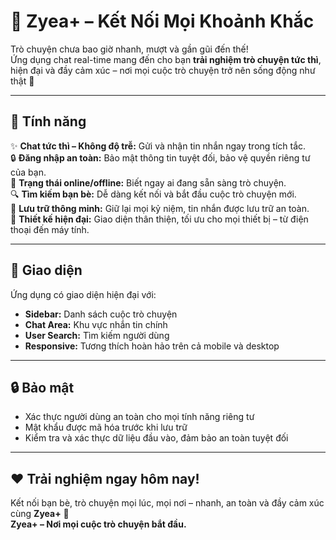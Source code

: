 # 💬 Zyea+ – Kết Nối Mọi Khoảnh Khắc

Trò chuyện chưa bao giờ nhanh, mượt và gần gũi đến thế!  
Ứng dụng chat real-time mang đến cho bạn **trải nghiệm trò chuyện tức thì**, hiện đại và đầy cảm xúc – nơi mọi cuộc trò chuyện trở nên sống động như thật 💖  

---

## 🚀 Tính năng

✨ **Chat tức thì – Không độ trễ:** Gửi và nhận tin nhắn ngay trong tích tắc.  
🔒 **Đăng nhập an toàn:** Bảo mật thông tin tuyệt đối, bảo vệ quyền riêng tư của bạn.  
👀 **Trạng thái online/offline:** Biết ngay ai đang sẵn sàng trò chuyện.  
🔍 **Tìm kiếm bạn bè:** Dễ dàng kết nối và bắt đầu cuộc trò chuyện mới.  
💾 **Lưu trữ thông minh:** Giữ lại mọi kỷ niệm, tin nhắn được lưu trữ an toàn.  
📱 **Thiết kế hiện đại:** Giao diện thân thiện, tối ưu cho mọi thiết bị – từ điện thoại đến máy tính.  

---

## 🎨 Giao diện

Ứng dụng có giao diện hiện đại với:

- **Sidebar:** Danh sách cuộc trò chuyện  
- **Chat Area:** Khu vực nhắn tin chính  
- **User Search:** Tìm kiếm người dùng  
- **Responsive:** Tương thích hoàn hảo trên cả mobile và desktop  

---

## 🔒 Bảo mật

- Xác thực người dùng an toàn cho mọi tính năng riêng tư  
- Mật khẩu được mã hóa trước khi lưu trữ  
- Kiểm tra và xác thực dữ liệu đầu vào, đảm bảo an toàn tuyệt đối  

---

## ❤️ Trải nghiệm ngay hôm nay!

Kết nối bạn bè, trò chuyện mọi lúc, mọi nơi – nhanh, an toàn và đầy cảm xúc cùng **Zyea+** 💬  
**Zyea+ – Nơi mọi cuộc trò chuyện bắt đầu.**